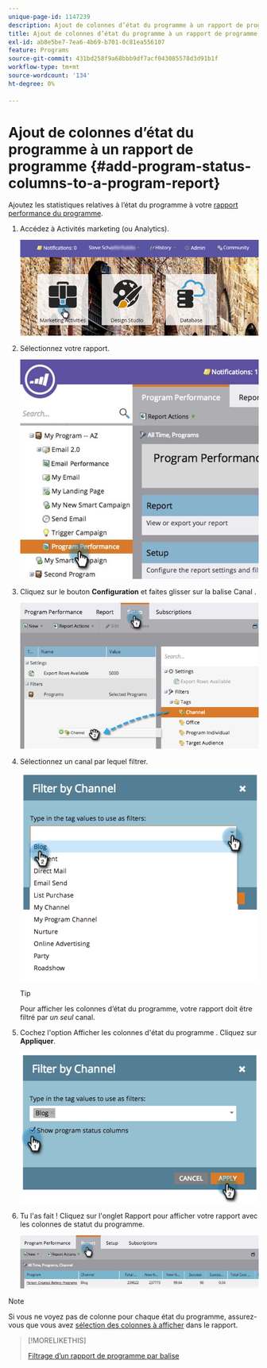 ```yaml
---
unique-page-id: 1147239
description: Ajout de colonnes d’état du programme à un rapport de programme - Documents Marketo - Documentation du produit
title: Ajout de colonnes d’état du programme à un rapport de programme
exl-id: ab8e5be7-7ea6-4b69-b701-0c81ea556107
feature: Programs
source-git-commit: 431bd258f9a68bbb9df7acf043085578d3d91b1f
workflow-type: tm+mt
source-wordcount: '134'
ht-degree: 0%

---
```


# Ajout de colonnes d’état du programme à un rapport de programme {#add-program-status-columns-to-a-program-report}

Ajoutez les statistiques relatives à l’état du programme à votre [rapport performance du programme](/help/marketo/product-docs/core-marketo-concepts/programs/program-performance-report/create-a-program-performance-report.md).

1. Accédez à Activités marketing (ou Analytics).

   ![](assets/login-marketing-activities-2.png)

1. Sélectionnez votre rapport.

   ![](assets/emailperformance.jpg)

1. Cliquez sur le bouton **Configuration** et faites glisser sur la balise Canal .

   ![](assets/image2014-9-23-16-3a26-3a38.png)

1. Sélectionnez un canal par lequel filtrer.

   ![](assets/image2014-9-23-16-3a26-3a48.png)

   >[!TIP]
   >
   >Pour afficher les colonnes d’état du programme, votre rapport doit être filtré par _un seul_ canal.

1. Cochez l&#39;option Afficher les colonnes d&#39;état du programme . Cliquez sur **Appliquer**.

   ![](assets/image2014-9-23-16-3a26-3a53.png)

1. Tu l&#39;as fait ! Cliquez sur l&#39;onglet Rapport pour afficher votre rapport avec les colonnes de statut du programme.

   ![](assets/programreport.jpg)

>[!NOTE]
>
>Si vous ne voyez pas de colonne pour chaque état du programme, assurez-vous que vous avez [sélection des colonnes à afficher](/help/marketo/product-docs/reporting/basic-reporting/editing-reports/select-report-columns.md) dans le rapport.

>[!MORELIKETHIS]
>
>[Filtrage d’un rapport de programme par balise](/help/marketo/product-docs/core-marketo-concepts/programs/program-performance-report/filter-a-program-report-by-tag.md)
